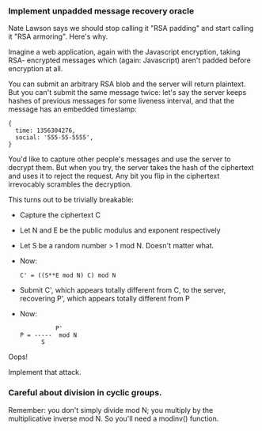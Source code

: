 ### Implement unpadded message recovery oracle

Nate Lawson says we should stop calling it "RSA padding" and start calling it
"RSA armoring". Here's why.

Imagine a web application, again with the Javascript encryption, taking RSA-
encrypted messages which (again: Javascript) aren't padded before encryption
at all.

You can submit an arbitrary RSA blob and the server will return plaintext. But
you can't submit the same message twice: let's say the server keeps hashes of
previous messages for some liveness interval, and that the message has an
embedded timestamp:

    
    
    {
      time: 1356304276,
      social: '555-55-5555',
    }

You'd like to capture other people's messages and use the server to decrypt
them. But when you try, the server takes the hash of the ciphertext and uses
it to reject the request. Any bit you flip in the ciphertext irrevocably
scrambles the decryption.

This turns out to be trivially breakable:

  * Capture the ciphertext C
  * Let N and E be the public modulus and exponent respectively
  * Let S be a random number > 1 mod N. Doesn't matter what.
  * Now: 
    
        C' = ((S**E mod N) C) mod N

  * Submit C', which appears totally different from C, to the server, recovering P', which appears totally different from P 
  * Now: 
    
                  P'
        P = -----  mod N
              S

Oops!

Implement that attack.

### Careful about division in cyclic groups.

Remember: you don't simply divide mod N; you multiply by the multiplicative
inverse mod N. So you'll need a modinv() function.

